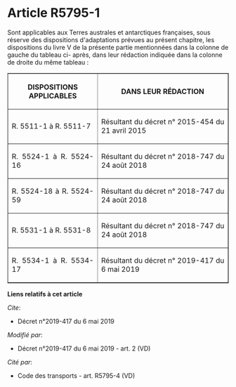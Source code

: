 # Article R5795-1

Sont applicables aux Terres australes et antarctiques françaises, sous réserve des dispositions d'adaptations prévues au
présent chapitre, les dispositions du livre V de la présente partie mentionnées dans la colonne de gauche du tableau ci-
après, dans leur rédaction indiquée dans la colonne de droite du même tableau : 

<table border="1">
  <tbody>
    <tr>
      <th>

DISPOSITIONS APPLICABLES </th>
      <th>

DANS LEUR RÉDACTION </th>
    </tr>
    <tr>
      <td align="justify">

R. 5511-1 à R. 5511-7 </td>
      <td align="justify">

Résultant du décret n° 2015-454 du 21 avril 2015 </td>
    </tr>
    <tr>
      <td align="justify">

R. 5524-1 à R. 5524-16 </td>
      <td align="justify">

Résultant du décret n° 2018-747 du 24 août 2018 </td>
    </tr>
    <tr>
      <td align="justify">

R. 5524-18 à R. 5524-59 </td>
      <td align="justify">

Résultant du décret n° 2018-747 du 24 août 2018 </td>
    </tr>
    <tr>
      <td align="justify">

R. 5531-1 à R. 5531-8 </td>
      <td align="justify">

Résultant du décret n° 2018-747 du 24 août 2018 </td>
    </tr>
    <tr>
      <td align="justify">

R. 5534-1 à R. 5534-17 

</td>
      <td align="justify">

Résultant du décret n° 2019-417 du 6 mai 2019

</td>
    </tr>
  </tbody>
</table>

**Liens relatifs à cet article**

_Cite_:

  - Décret n°2019-417 du 6 mai 2019

_Modifié par_:

  - Décret n°2019-417 du 6 mai 2019 - art. 2 (VD)

_Cité par_:

  - Code des transports - art. R5795-4 (VD)
